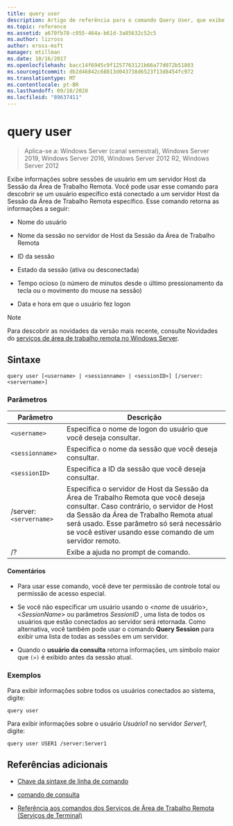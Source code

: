 ```yaml
---
title: query user
description: Artigo de referência para o comando Query User, que exibe informações sobre sessões de usuário em um Host da Sessão da Área de Trabalho Remota Server.
ms.topic: reference
ms.assetid: a670fb78-c055-464a-b61d-3a85632c52c5
ms.author: lizross
author: eross-msft
manager: mtillman
ms.date: 10/16/2017
ms.openlocfilehash: bacc14f6945c9f1257763121b66a77d072b51803
ms.sourcegitcommit: db2d46842c68813d043738d6523f13d8454fc972
ms.translationtype: MT
ms.contentlocale: pt-BR
ms.lasthandoff: 09/10/2020
ms.locfileid: "89637411"
---
```

# <a name="query-user"></a>query user

> Aplica-se a: Windows Server (canal semestral), Windows Server 2019, Windows Server 2016, Windows Server 2012 R2, Windows Server 2012

Exibe informações sobre sessões de usuário em um servidor Host da Sessão da Área de Trabalho Remota. Você pode usar esse comando para descobrir se um usuário específico está conectado a um servidor Host da Sessão da Área de Trabalho Remota específico. Esse comando retorna as informações a seguir:

- Nome do usuário

- Nome da sessão no servidor de Host da Sessão da Área de Trabalho Remota

- ID da sessão

- Estado da sessão (ativa ou desconectada)

- Tempo ocioso (o número de minutos desde o último pressionamento da tecla ou o movimento do mouse na sessão)

- Data e hora em que o usuário fez logon

> [!NOTE]
> Para descobrir as novidades da versão mais recente, consulte Novidades do [serviços de área de trabalho remota no Windows Server](/previous-versions/windows/it-pro/windows-server-2012-r2-and-2012/dn283323(v=ws.11)).

## <a name="syntax"></a>Sintaxe

```
query user [<username> | <sessionname> | <sessionID>] [/server:<servername>]
```

### <a name="parameters"></a>Parâmetros

| Parâmetro | Descrição |
|--|--|
| `<username>` | Especifica o nome de logon do usuário que você deseja consultar. |
| `<sessionname>` | Especifica o nome da sessão que você deseja consultar. |
| `<sessionID>` | Especifica a ID da sessão que você deseja consultar. |
| /server:`<servername>` | Especifica o servidor de Host da Sessão da Área de Trabalho Remota que você deseja consultar. Caso contrário, o servidor de Host da Sessão da Área de Trabalho Remota atual será usado. Esse parâmetro só será necessário se você estiver usando esse comando de um servidor remoto. |
| /? | Exibe a ajuda no prompt de comando. |

#### <a name="remarks"></a>Comentários

- Para usar esse comando, você deve ter permissão de controle total ou permissão de acesso especial.

- Se você não especificar um usuário usando o <*nome* de usuário>, <*SessionName*> ou parâmetros *SessionID* , uma lista de todos os usuários que estão conectados ao servidor será retornada. Como alternativa, você também pode usar o comando **Query Session** para exibir uma lista de todas as sessões em um servidor.

- Quando o **usuário da consulta** retorna informações, um símbolo maior que `(>)` é exibido antes da sessão atual.

### <a name="examples"></a>Exemplos

Para exibir informações sobre todos os usuários conectados ao sistema, digite:

```
query user
```

Para exibir informações sobre o usuário *Usuário1* no servidor *Server1*, digite:

```
query user USER1 /server:Server1
```

## <a name="additional-references"></a>Referências adicionais

- [Chave da sintaxe de linha de comando](command-line-syntax-key.md)

- [comando de consulta](query.md)

- [Referência aos comandos dos Serviços de Área de Trabalho Remota (Serviços de Terminal)](remote-desktop-services-terminal-services-command-reference.md)
